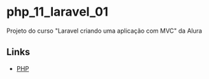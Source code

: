 # php_11_laravel_01

Projeto do curso "Laravel criando uma aplicação com MVC" da Alura

## Links

- [PHP](https://www.php.net/)
